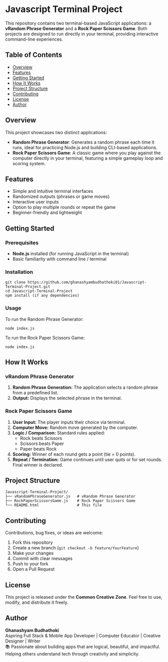 <!DOCTYPE html>
<html lang="en">
<head>
    <meta charset="UTF-8">
</head>
<body>

<h1>Javascript Terminal Project</h1>

<p>This repository contains two terminal-based JavaScript applications: a <strong>vRandom Phrase Generator</strong> and a <strong>Rock Paper Scissors Game</strong>. Both projects are designed to run directly in your terminal, providing interactive command-line experiences.</p>

<h2>Table of Contents</h2>
<ul>
    <li><a href="#overview">Overview</a></li>
    <li><a href="#features">Features</a></li>
    <li><a href="#getting-started">Getting Started</a></li>
    <li><a href="#how-it-works">How It Works</a></li>
    <li><a href="#project-structure">Project Structure</a></li>
    <li><a href="#contributing">Contributing</a></li>
    <li><a href="#license">License</a></li>
    <li><a href="#author">Author</a></li>
</ul>

<h2 id="overview">Overview</h2>
<p>This project showcases two distinct applications:</p>
<ul>
    <li><strong> Random Phrase Generator</strong>: Generates a random phrase each time it runs, ideal for practicing Node.js and building CLI-based applications.</li>
    <li><strong>Rock Paper Scissors Game</strong>: A classic game where you play against the computer directly in your terminal, featuring a simple gameplay loop and scoring system.</li>
</ul>

<h2 id="features">Features</h2>
<ul>
    <li>Simple and intuitive terminal interfaces</li>
    <li>Randomized outputs (phrases or game moves)</li>
    <li>Interactive user inputs</li>
    <li>Option to play multiple rounds or repeat the game</li>
    <li>Beginner-friendly and lightweight</li>
</ul>

<h2 id="getting-started">Getting Started</h2>

<h3>Prerequisites</h3>
<ul>
    <li><strong>Node.js</strong> installed (for running JavaScript in the terminal)</li>
    <li>Basic familiarity with command line / terminal</li>
</ul>

<h3>Installation</h3>
<pre><code>git clone https://github.com/ghanashyambudhathoki01/Javascript-Terminal-Project.git
cd Javascript-Terminal-Project
npm install (if any dependencies)
</code></pre>

<h3>Usage</h3>
<p>To run the Random Phrase Generator:</p>
<pre><code>node index.js
</code></pre>
<p>To run the Rock Paper Scissors Game:</p>
<pre><code>node index.js
</code></pre>

<h2 id="how-it-works">How It Works</h2>
<h3>vRandom Phrase Generator</h3>
<ol>
    <li><strong>Random Phrase Generation:</strong> The application selects a random phrase from a predefined list.</li>
    <li><strong>Output:</strong> Displays the selected phrase in the terminal.</li>
</ol>

<h3>Rock Paper Scissors Game</h3>
<ol>
    <li><strong>User Input:</strong> The player inputs their choice via terminal.</li>
    <li><strong>Computer Move:</strong> Random move generated by the computer.</li>
    <li><strong>Logic / Comparison:</strong> Standard rules applied:
        <ul>
            <li>Rock beats Scissors</li>
            <li>Scissors beats Paper</li>
            <li>Paper beats Rock</li>
        </ul>
    </li>
    <li><strong>Scoring:</strong> Winner of each round gets a point (tie = 0 points).</li>
    <li><strong>Repeat / Termination:</strong> Game continues until user quits or for set rounds. Final winner is declared.</li>
</ol>

<h2 id="project-structure">Project Structure</h2>
<pre><code>Javascript-Terminal-Project/
├── vRandomPhraseGenerator.js   # vRandom Phrase Generator
├── RockPaperScissorsGame.js    # Rock Paper Scissors Game
└── README.html                 # This file
</code></pre>

<h2 id="contributing">Contributing</h2>
<p>Contributions, bug fixes, or ideas are welcome:</p>
<ol>
    <li>Fork this repository</li>
    <li>Create a new branch (<code>git checkout -b feature/YourFeature</code>)</li>
    <li>Make your changes</li>
    <li>Commit with clear messages</li>
    <li>Push to your fork</li>
    <li>Open a Pull Request</li>
</ol>

<h2 id="license">License</h2>
<p>This project is released under the <strong>Common Creative Zone</strong>. Feel free to use, modify, and distribute it freely.</p>

<h2 id="author">Author</h2>
<strong>Ghanashyam Budhathoki</strong><br>
Aspiring Full Stack & Mobile App Developer | Computer Educator | Creative Designer | Writer<br>
📚 Passionate about building apps that are logical, beautiful, and impactful. Helping others understand tech through creativity and simplicity.<br>
</body>
</html>
